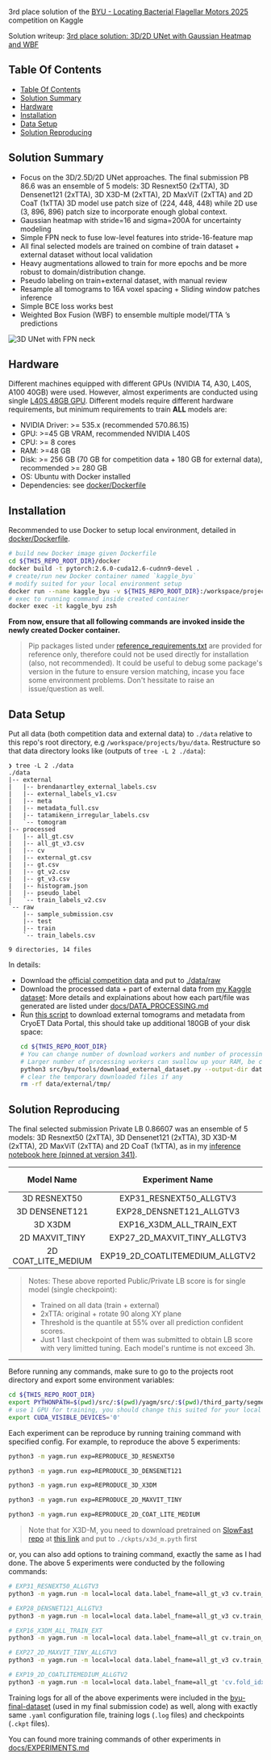 3rd place solution of the [BYU - Locating Bacterial Flagellar Motors 2025](https://www.kaggle.com/competitions/byu-locating-bacterial-flagellar-motors-2025) competition on Kaggle

Solution writeup: [3rd place solution: 3D/2D UNet with Gaussian Heatmap and WBF](https://www.kaggle.com/competitions/byu-locating-bacterial-flagellar-motors-2025/discussion/583380)


## Table Of Contents
- [Table Of Contents](#table-of-contents)
- [Solution Summary](#solution-summary)
- [Hardware](#hardware)
- [Installation](#installation)
- [Data Setup](#data-setup)
- [Solution Reproducing](#solution-reproducing)


## Solution Summary
- Focus on the 3D/2.5D/2D UNet approaches. The final submission PB 86.6 was an ensemble of 5 models: 3D Resnext50 (2xTTA), 3D Densenet121 (2xTTA), 3D X3D-M (2xTTA), 2D MaxViT (2xTTA) and 2D CoaT (1xTTA)
3D model use patch size of (224, 448, 448) while 2D use (3, 896, 896) patch size to incorporate enough global context.
- Gaussian heatmap with stride=16 and sigma=200A for uncertainty modeling
- Simple FPN neck to fuse low-level features into stride-16-feature map
- All final selected models are trained on combine of train dataset + external dataset without local validation
- Heavy augmentations allowed to train for more epochs and be more robust to domain/distribution change.
- Pseudo labeling on train+external dataset, with manual review
- Resample all tomograms to 16A voxel spacing + Sliding window patches inference
- Simple BCE loss works best
- Weighted Box Fusion (WBF) to ensemble multiple model/TTA ’s predictions

![3D UNet with FPN neck](docs/writeup/images/3d_unet_fpn.jpg)


## Hardware

Different machines equipped with different GPUs (NVIDIA T4, A30, L40S, A100 40GB) were used. However, almost experiments are conducted using single [L40S 48GB GPU](https://resources.nvidia.com/en-us-l40s/l40s-datasheet-28413?ncid=no-ncid).
Different models require different hardware requirements, but minimum requirements to train **ALL** models are:
- NVIDIA Driver: >= 535.x (recommended 570.86.15)
- GPU: >=45 GB VRAM, recommended NVIDIA L40S
- CPU: >= 8 cores
- RAM: >=48 GB
- Disk: >= 256 GB (70 GB for competition data + 180 GB for external data), recommended >= 280 GB
- OS: Ubuntu with Docker installed
- Dependencies: see [docker/Dockerfile](docker/Dockerfile)

## Installation
Recommended to use Docker to setup local environment, detailed in [docker/Dockerfile](docker/Dockerfile).
```bash
# build new Docker image given Dockerfile
cd ${THIS_REPO_ROOT_DIR}/docker
docker build -t pytorch:2.6.0-cuda12.6-cudnn9-devel .
# create/run new Docker container named `kaggle_byu`
# modify suited for your local environment setup
docker run --name kaggle_byu -v ${THIS_REPO_ROOT_DIR}:/workspace/projects/byu/ --gpus '"device=all"' --ipc=host --network=host --privileged --ulimit stack=-1 --ulimit memlock=-1 --shm-size=1T -td pytorch:2.6.0-cuda12.6-cudnn9-devel zsh
# exec to running command inside created container
docker exec -it kaggle_byu zsh
```

**From now, ensure that all following commands are invoked inside the newly created Docker container.**  
>Pip packages listed under [reference_requirements.txt](reference_requirements.txt) are provided for reference only, therefore could not be used directly for installation (also, not recommended). It could be useful to debug some package's version in the future to ensure version matching, incase you face some environment problems. Don't hessitate to raise an issue/question as well.

## Data Setup

Put all data (both competition data and external data) to `./data` relative to this repo's root directory, e.g `/workspace/projects/byu/data`. Restructure so that data directory looks like (outputs of `tree -L 2 ./data`):
```
❯ tree -L 2 ./data
./data
|-- external
|   |-- brendanartley_external_labels.csv
|   |-- external_labels_v1.csv
|   |-- meta
|   |-- metadata_full.csv
|   |-- tatamikenn_irregular_labels.csv
|   `-- tomogram
|-- processed
|   |-- all_gt.csv
|   |-- all_gt_v3.csv
|   |-- cv
|   |-- external_gt.csv
|   |-- gt.csv
|   |-- gt_v2.csv
|   |-- gt_v3.csv
|   |-- histogram.json
|   |-- pseudo_label
|   `-- train_labels_v2.csv
`-- raw
    |-- sample_submission.csv
    |-- test
    |-- train
    `-- train_labels.csv

9 directories, 14 files
```

In details:
- Download the [official competition data](https://www.kaggle.com/competitions/byu-locating-bacterial-flagellar-motors-2025/data) and put to [./data/raw](./data/raw)
- Download the processed data + part of external data from [my Kaggle dataset](https://www.kaggle.com/datasets/dangnh0611/byu-processed-data/data): More details and explainations about how each part/file was generated are listed under [docs/DATA_PROCESSING.md](docs/DATA_PROCESSING.md)
- Run [this script](src/byu/tools/download_external_dataset.py) to download external tomograms and metadata from CryoET Data Portal, this should take up additional 180GB of your disk space:
  ```bash
  cd ${THIS_REPO_ROOT_DIR}
  # You can change number of download workers and number of processing workers suited for your local environment
  # Larger number of processing workers can swallow up your RAM, be careful :)
  python3 src/byu/tools/download_external_dataset.py --output-dir data/external/ --tmp-download-dir data/external/tmp/ --num-download-workers=8 --num-process-workers=1
  # clear the temporary downloaded files if any
  rm -rf data/external/tmp/
  ```

## Solution Reproducing
The final selected submission Private LB 0.86607 was an ensemble of 5 models: 3D Resnext50 (2xTTA), 3D Densenet121 (2xTTA), 3D X3D-M (2xTTA), 2D MaxViT (2xTTA) and 2D CoaT (1xTTA), as in my [inference notebook here (pinned at version 341)](https://www.kaggle.com/code/dangnh0611/3rd-place-solution-submit).

|    **Model Name**   |       **Experiment Name**       | **Params** | **Steps** | **Private LB** | **Public LB** |                                            **Config**                                            |
|:-------------------:|:-------------------------------:|:----------:|:---------:|:--------------:|:-------------:|:------------------------------------------------------------------------------------------------:|
| 3D RESNEXT50        | EXP31_RESNEXT50_ALLGTV3         |    49.9M   |   32000   |      86.2      |      85.9     | [configs/exp/REPRODUCE_3D_RESNEXT50.yaml](configs/exp/REPRODUCE_3D_RESNEXT50.yaml)               |
| 3D DENSENET121      | EXP28_DENSNET121_ALLGTV3        |    27.6M   |   32000   |      85.8      |      86.0     | [configs/exp/REPRODUCE_3D_DENSENET121.yaml](configs/exp/REPRODUCE_3D_DENSENET121.yaml)           |
| 3D X3DM             | EXP16_X3DM_ALL_TRAIN_EXT        |    10.4M   |   30000   |      83.6      |      85.8     | [configs/exp/REPRODUCE_3D_X3DM.yaml](configs/exp/REPRODUCE_3D_X3DM.yaml)                         |
| 2D MAXVIT_TINY      | EXP27_2D_MAXVIT_TINY_ALLGTV3    |    86.1M   |   20000   |      82.6      |      85.5     | [configs/exp/REPRODUCE_2D_MAXVIT_TINY.yaml](configs/exp/REPRODUCE_2D_MAXVIT_TINY.yaml)           |
| 2D COAT_LITE_MEDIUM | EXP19_2D_COATLITEMEDIUM_ALLGTV2 |    99.6M   |   10000   |      83.3      |      84.8     | [configs/exp/REPRODUCE_2D_COAT_LITE_MEDIUM.yaml](configs/exp/REPRODUCE_2D_COAT_LITE_MEDIUM.yaml) |

> Notes:
> These above reported Public/Private LB score is for single model (single checkpoint):
>- Trained on all data (train + external)
>- 2xTTA: original + rotate 90 along XY plane
>- Threshold is the quantile at 55% over all prediction confident scores.  
>- Just 1 last checkpoint of them was submitted to obtain LB score with very limitted tuning. Each model's runtime is not exceed 3h.

---
Before running any commands, make sure to go to the projects root directory and export some environment variables:
```bash
cd ${THIS_REPO_ROOT_DIR}
export PYTHONPATH=$(pwd)/src/:$(pwd)/yagm/src/:$(pwd)/third_party/segmentation_models_pytorch_3d:$(pwd)/third_party/timm_3d/:$(pwd)/third_party/slowfast/:$(pwd)/third_party/hiera/:$PYTHONPATH
# use 1 GPU for training, you should change this suited for your local environment
export CUDA_VISIBLE_DEVICES='0'
```
Each experiment can be reproduce by running training command with specified config. For example, to reproduce the above 5 experiments:
```bash
python3 -m yagm.run exp=REPRODUCE_3D_RESNEXT50

python3 -m yagm.run exp=REPRODUCE_3D_DENSENET121

python3 -m yagm.run exp=REPRODUCE_3D_X3DM

python3 -m yagm.run exp=REPRODUCE_2D_MAXVIT_TINY

python3 -m yagm.run exp=REPRODUCE_2D_COAT_LITE_MEDIUM
```
> Note that for X3D-M, you need to download pretrained on [SlowFast repo](https://github.com/facebookresearch/SlowFast/blob/main/MODEL_ZOO.md) at [this link](https://dl.fbaipublicfiles.com/pyslowfast/x3d_models/x3d_m.pyth) and put to `./ckpts/x3d_m.pyth` first

or, you can also add options to training command, exactly the same as I had done. The above 5 experiments were conducted by the following commands:
```bash
# EXP31_RESNEXT50_ALLGTV3
python3 -m yagm.run -m local=local data.label_fname=all_gt_v3 cv.train_on_all=True 'cv.fold_idx=0' exp_name=UNET3D_RESNEXT50-ALLGTV3-SEED6112210-LR5e-4 seed=6112210 exp=3d_unet_smp optim.lr=5e-4 loader.train_batch_size=2 trainer.accumulate_grad_batches=2 'loggers=[csv,wandb]' loader.train_num_workers=32 loader.val_num_workers=8 data.fast_val_workers=8 data.transform.resample_mode=trilinear 'data.transform.target_spacing=[16,16,16]' 'data.transform.heatmap_stride=[16,16,16]' 'task.decode.heatmap_stride=[16,16,16]' 'data.patch_size=[224,448,448]' data.sampling.method=pre_patch data.sampling.pre_patch.bg_ratio=0.05 data.sampling.pre_patch.bg_from_pos_ratio=0.25 data.transform.heatmap_mode='gaussian' data.sigma=0.2 data.transform.heatmap_same_std=True misc.log_model=True model.decoder.n_blocks=1 +model/neck=3d_factorized_fpn model.neck.intermediate_channels_list=32 model.neck.target_level=-2 trainer.deterministic=False trainer.benchmark=True model.encoder.model_name=resnext50_32x4d trainer.max_steps=32010 scheduler.warmup_steps=3000 trainer.val_check_interval=32000 'callbacks.validation_scheduler.milestones=[100000]' callbacks.model_checkpoint.every_n_train_steps=2000 callbacks.model_checkpoint.save_top_k=-1 callbacks.model_checkpoint.metrics=null data.tta.enable=zyx

# EXP28_DENSNET121_ALLGTV3
python3 -m yagm.run -m local=local data.label_fname=all_gt_v3 cv.train_on_all=True 'cv.fold_idx=0' exp_name=UNET3D_DENSENET121-ALLGTV3-SEED2210-LR5e-4 seed=2210 exp=3d_unet_smp optim.lr=5e-4 loader.train_batch_size=2 trainer.accumulate_grad_batches=2 'loggers=[csv,wandb]' loader.train_num_workers=32 loader.val_num_workers=8 data.fast_val_workers=8 data.transform.resample_mode=trilinear 'data.transform.target_spacing=[16,16,16]' 'data.transform.heatmap_stride=[16,16,16]' 'task.decode.heatmap_stride=[16,16,16]' 'data.patch_size=[224,448,448]' data.sampling.method=pre_patch data.sampling.pre_patch.bg_ratio=0.05 data.sampling.pre_patch.bg_from_pos_ratio=0.25 data.transform.heatmap_mode='gaussian' data.sigma=0.2 data.transform.heatmap_same_std=True misc.log_model=True model.decoder.n_blocks=1 +model/neck=3d_factorized_fpn model.neck.intermediate_channels_list=32 model.neck.target_level=-2 trainer.deterministic=False trainer.benchmark=False model.encoder.model_name=densenet121 trainer.max_steps=32000 scheduler.warmup_steps=3000 trainer.val_check_interval=32000 'callbacks.validation_scheduler.milestones=[100000]' callbacks.model_checkpoint.every_n_train_steps=2000 callbacks.model_checkpoint.save_top_k=-1 callbacks.model_checkpoint.metrics=null

# EXP16_X3DM_ALL_TRAIN_EXT
python3 -m yagm.run -m local=local data.label_fname=all_gt cv.train_on_all=True 'cv.fold_idx=0' exp_name=UNET3D_X3DM-ALLDATAEXTERNAL-SEED42 exp=3d_unet_x3d optim.lr=5e-4 loader.train_batch_size=2 trainer.accumulate_grad_batches=2 'loggers=[csv,wandb]' loader.train_num_workers=16 loader.val_num_workers=8 data.fast_val_workers=8 data.transform.resample_mode=trilinear 'data.transform.target_spacing=[16,16,16]' 'data.transform.heatmap_stride=[16,16,16]' 'task.decode.heatmap_stride=[16,16,16]' 'data.patch_size=[224,448,448]' data.sampling.method=pre_patch data.sampling.pre_patch.bg_ratio=0.25 data.sampling.pre_patch.bg_from_pos_ratio=0.1 data.transform.heatmap_mode='gaussian' data.sigma=0.2 data.transform.heatmap_same_std=True misc.log_model=True model.decoder.n_blocks=1 model/neck=3d_factorized_fpn model.neck.intermediate_channels_list=null model.neck.target_level=-2 trainer.deterministic=False trainer.benchmark=False trainer.max_steps=30000 scheduler.warmup_steps=1000 trainer.val_check_interval=30000 'callbacks.validation_scheduler.milestones=[100000]' callbacks.model_checkpoint.every_n_train_steps=1000 callbacks.model_checkpoint.save_top_k=-1 callbacks.model_checkpoint.metrics=null data.tta.enable=zyx

# EXP27_2D_MAXVIT_TINY_ALLGTV3 
python3 -m yagm.run -m local=local data.label_fname=all_gt_v3 cv.train_on_all=True 'cv.fold_idx=0' exp_name=MAXVITTINY_3x896_ALLGTV3_BS8x4_LR1e4_SEED20250305 seed=20250305 exp=2d_base_heatmap optim.lr=1e-4 loader.val_batch_size=8 loader.train_batch_size=8 trainer.accumulate_grad_batches=4 'loggers=[csv,wandb]' loader.train_num_workers=32 'data.transform.target_spacing=[32,16,16]' 'data.heatmap_stride=[16,16]' 'task.decode.heatmap_stride=[8,8]' data.agg_mode=patch data.sampling.bg_ratio=0.05 data.sigma=0.2 data.sampling.rand_z_sigma_scale=1.0 'loss.enable_idxs=[2]' 'data.patch_size=[3,896,896]' data.heatmap_conf_scale_mode=null model/encoder=2d_maxvit model.encoder.model_name=maxvit_tiny_tf_512.in1k trainer.max_steps=20000 trainer.val_check_interval=20000 'callbacks.validation_scheduler.milestones=[999999]' callbacks.model_checkpoint.every_n_train_steps=2000 callbacks.model_checkpoint.save_top_k=-1 callbacks.model_checkpoint.metrics=null trainer.benchmark=True data.tta.enable=yx

# EXP19_2D_COATLITEMEDIUM_ALLGTV2
python3 -m yagm.run -m local=local data.label_fname=all_gt 'cv.fold_idx=0' exp_name=ALLGT_LR1e-4_BS4x8_COATLITEMEDIUM384_sigma0.2_heatmap-bce exp=2d_base_heatmap optim.lr=1e-4 loader.val_batch_size=4 loader.train_batch_size=4 trainer.accumulate_grad_batches=8 'loggers=[csv,wandb]' loader.train_num_workers=16 'data.transform.target_spacing=[32,16,16]' 'data.heatmap_stride=[16,16]' 'task.decode.heatmap_stride=[8,8]' data.agg_mode=patch data.sigma=0.2 data.sampling.rand_z_sigma_scale=1.0 'loss.enable_idxs=[2]' 'data.patch_size=[3,896,896]' data.heatmap_conf_scale_mode=null model/encoder=2d_coat
```

Training logs for all of the above experiments were included in the [byu-final-dataset](https://www.kaggle.com/datasets/dangnh0611/byu-final-dataset) (used in my final submission code) as well, along with exactly same `.yaml` configuration file, training logs (`.log` files) and checkpoints (`.ckpt` files).

You can found more training commands of other experiments in [docs/EXPERIMENTS.md](docs/EXPERIMENTS.md)